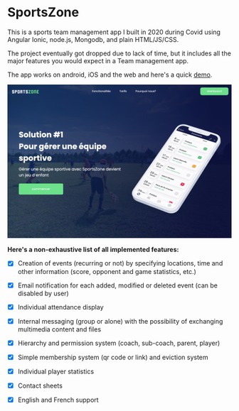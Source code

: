 # SportsZone

This is a sports team management app I built in 2020 during Covid using Angular Ionic, node.js, Mongodb, and plain HTML/JS/CSS. 

The project eventually got dropped due to lack of time, but it includes all the major features you would expect in a Team management app.

The app works on android, iOS and the web and here's a quick <a href="https://www.youtube.com/watch?v=IpDjCxJ37_o&ab_channel=AdrienTrahan">demo</a>.

<img src="SportsZone.jpg" alt="Web Welcome" width="600"/>


**Here's a non-exhaustive list of all implemented features:**

- [x] Creation of events (recurring or not) by specifying locations, time and other information (score, opponent and game statistics, etc.)
- [x] Email notification for each added, modified or deleted event (can be disabled by user) 
- [x] Individual attendance display
- [x] Internal messaging (group or alone) with the possibility of exchanging multimedia content and files
- [x] Hierarchy and permission system (coach, sub-coach, parent, player)
- [x] Simple membership system (qr code or link) and eviction system
- [x] Individual player statistics
- [x] Contact sheets
- [x] English and French support

